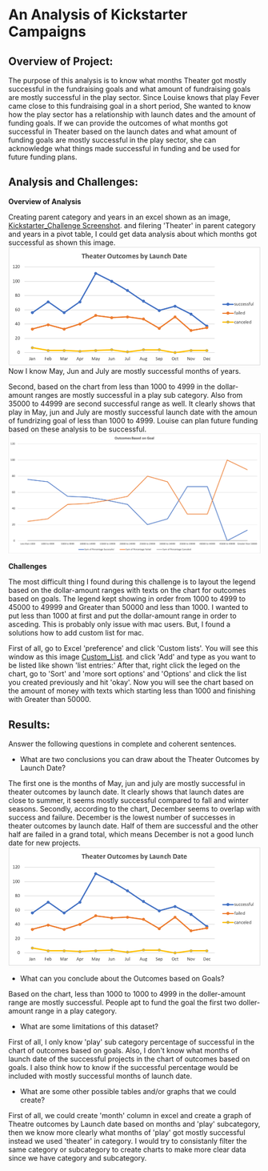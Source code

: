 # An Analysis of Kickstarter Campaigns
## Overview of Project: 
The purpose of this analysis is to know what months Theater got mostly successful in the fundraising goals and what amount of fundraising goals are mostly successful in the play sector. Since Louise knows that play Fever came close to this fundraising goal in a short period, She wanted to know how the play sector has a relationship with launch dates and the amount of funding goals. If we can provide the outcomes of what months got successful in Theater based on the launch dates and what amount of funding goals are mostly successful in the play sector, she can acknowledge what things made successful in funding and be used for future funding plans.

## Analysis and Challenges: 
**Overview of Analysis**

Creating parent category and years in an excel shown as an image, [Kickstarter_Challenge Screenshot](https://github.com/msjj622/kickstarter-analysis/blob/main/Kickstarter_Screenshot_1.png). and filering 'Theater' in parent category and years in a pivot table, I could get data analysis about which months got successful as shown this image. ![Theater_Outcomes_vs_Launch](https://github.com/msjj622/kickstarter-analysis/blob/main/Theater_Outcomes_vs_Launch.png) Now I know May, Jun and July are mostly successful months of years.

Second, based on the chart from less than 1000 to 4999 in the dollar-amount ranges are mostly successful in a play sub category. Also from 35000 to 44999 are second successful range as well. It clearly shows that play in May, jun and July are mostly successful launch date with the amoun of fundrizing goal of less than 1000 to 4999. Louise can plan future funding based on these analysis to be successful.
![Outcomes_vs_Goals](https://github.com/msjj622/kickstarter-analysis/blob/main/Outcomes_vs_Goals.png)

**Challenges**

The most difficult thing I found during this challenge is to layout the legend based on the dollar-amount ranges with texts on the chart for outcomes based on goals. The legend kept showing in order from 1000 to 4999 to 45000 to 49999 and Greater than 50000 and less than 1000. I wanted to put less than 1000 at first and put the dollar-amount range in order to asceding. This is probably only issue with mac users. But, I found a solutions how to add custom list for mac.

First of all, go to Excel 'preference' and click 'Custom lists'. You will see this window as this image [Custom_List](https://github.com/msjj622/kickstarter-analysis/blob/main/Custom_list.png). and click 'Add' and type as you want to be listed like shown 'list entries:' After that, right click the leged on the chart, go to 'Sort' and 'more sort options' and 'Options' and click the list you created previously and hit 'okay'. Now you will see the chart based on the amount of money with texts which starting less than 1000 and finishing with Greater than 50000.

## Results: 
Answer the following questions in complete and coherent sentences.
- What are two conclusions you can draw about the Theater Outcomes by Launch Date?

The first one is the months of May, jun and july are mostly successful in theater outcomes by launch date. It clearly shows that launch dates are close to summer, it seems mostly successful compared to fall and winter seasons. Secondly, according to the chart, December seems to overlap with success and failure. December is the lowest number of successes in theater outcomes by launch date. Half of them are successful and the other half are failed in a grand total, which means December is not a good lunch date for new projects.
![Thewater Outcomes by Lunch data](https://github.com/msjj622/kickstarter-analysis/blob/main/Theater_Outcomes_vs_Launch.png)

- What can you conclude about the Outcomes based on Goals?

Based on the chart, less than 1000 to 1000 to 4999 in the doller-amount range are mostly successful. People apt to fund the goal the first two doller-amount range in a play category.

- What are some limitations of this dataset?

First of all, I only know 'play' sub category percentage of successful in the chart of outcomes based on goals. Also, I don't know what months of launch date of the successful projects in the chart of outcomes based on goals. I also think how to know if the successful percentage would be included with mostly successful months of launch date.

- What are some other possible tables and/or graphs that we could create?

First of all, we could create 'month' column in excel and create a graph of Theatre outcomes by Launch date based on months and 'play' subcategory, then we know more clearly what months of 'play' got mostly successful instead we used 'theater' in category. I would try to consistanly filter the same category or subcategory to create charts to make more clear data since we have category and subcategory. 
